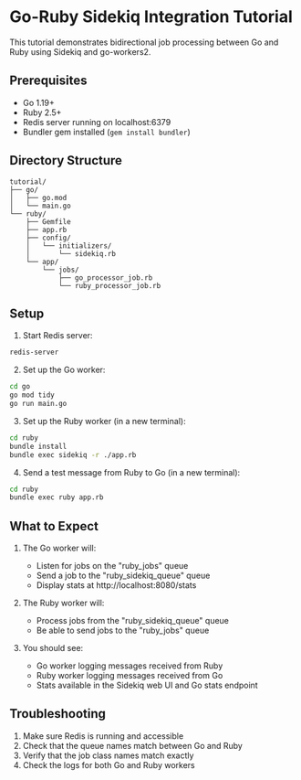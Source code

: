 # Go-Ruby Sidekiq Integration Tutorial

This tutorial demonstrates bidirectional job processing between Go and Ruby using Sidekiq and go-workers2.

## Prerequisites

- Go 1.19+
- Ruby 2.5+
- Redis server running on localhost:6379
- Bundler gem installed (`gem install bundler`)

## Directory Structure

```
tutorial/
├── go/
│   ├── go.mod
│   └── main.go
└── ruby/
    ├── Gemfile
    ├── app.rb
    ├── config/
    │   └── initializers/
    │       └── sidekiq.rb
    └── app/
        └── jobs/
            ├── go_processor_job.rb
            └── ruby_processor_job.rb
```

## Setup

1. Start Redis server:
```bash
redis-server
```

2. Set up the Go worker:
```bash
cd go
go mod tidy
go run main.go
```

3. Set up the Ruby worker (in a new terminal):
```bash
cd ruby
bundle install
bundle exec sidekiq -r ./app.rb
```

4. Send a test message from Ruby to Go (in a new terminal):
```bash
cd ruby
bundle exec ruby app.rb
```

## What to Expect

1. The Go worker will:
   - Listen for jobs on the "ruby_jobs" queue
   - Send a job to the "ruby_sidekiq_queue" queue
   - Display stats at http://localhost:8080/stats

2. The Ruby worker will:
   - Process jobs from the "ruby_sidekiq_queue" queue
   - Be able to send jobs to the "ruby_jobs" queue

3. You should see:
   - Go worker logging messages received from Ruby
   - Ruby worker logging messages received from Go
   - Stats available in the Sidekiq web UI and Go stats endpoint

## Troubleshooting

1. Make sure Redis is running and accessible
2. Check that the queue names match between Go and Ruby
3. Verify that the job class names match exactly
4. Check the logs for both Go and Ruby workers 